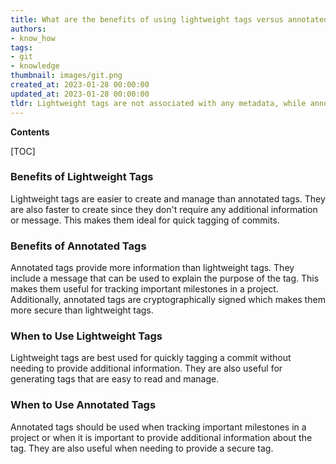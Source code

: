 ```yaml
---
title: What are the benefits of using lightweight tags versus annotated tags?
authors:
- know_how
tags:
- git
- knowledge
thumbnail: images/git.png
created_at: 2023-01-28 00:00:00
updated_at: 2023-01-28 00:00:00
tldr: Lightweight tags are not associated with any metadata, while annotated tags are associated with a message, author, and date, which can provide more context for understanding the purpose of the tag.
---
```


**Contents**

[TOC]

### Benefits of Lightweight Tags
Lightweight tags are easier to create and manage than annotated tags. They are also faster to create since they don't require any additional information or message. This makes them ideal for quick tagging of commits.

### Benefits of Annotated Tags
Annotated tags provide more information than lightweight tags. They include a message that can be used to explain the purpose of the tag. This makes them useful for tracking important milestones in a project. Additionally, annotated tags are cryptographically signed which makes them more secure than lightweight tags.

### When to Use Lightweight Tags
Lightweight tags are best used for quickly tagging a commit without needing to provide additional information. They are also useful for generating tags that are easy to read and manage.

### When to Use Annotated Tags
Annotated tags should be used when tracking important milestones in a project or when it is important to provide additional information about the tag. They are also useful when needing to provide a secure tag.
